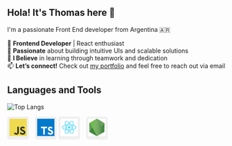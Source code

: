 ## Hola! It's Thomas here 👋

I'm a passionate Front End developer from Argentina 🇦🇷

💼 **Frontend Developer** | React enthusiast  
🚀 **Passionate** about building intuitive UIs and scalable solutions  
🌱 **I Believe** in learning through teamwork and dedication  
📫 **Let’s connect!** Check out <a href="https://tomcesped.vercel.app" target="_blank" rel="noopener noreferrer">my portfolio</a> and feel free to reach out via email

## Languages and Tools 
![Top Langs](https://github-readme-stats.vercel.app/api/top-langs/?username=tomycesped&layout=compact)

<span style="display: inline-block; background-color: #f0f0f0; padding: 5px; border-radius: 5px; margin-right: 10px;">
  <img src="https://raw.githubusercontent.com/github/explore/80688e429a7d4ef2fca1e82350fe8e3517d3494d/topics/javascript/javascript.png" alt="JavaScript" width="40" />
</span>

<span style="display: inline-block; background-color: #f0f0f0; padding: 5px; border-radius: 5px;">
  <img src="https://raw.githubusercontent.com/github/explore/80688e429a7d4ef2fca1e82350fe8e3517d3494d/topics/typescript/typescript.png" alt="TypeScript" width="40" />
</span>

<span style="display: inline-block; background-color: #f0f0f0; padding: 5px; border-radius: 5px; margin-right: 10px;">
  <img src="https://raw.githubusercontent.com/github/explore/80688e429a7d4ef2fca1e82350fe8e3517d3494d/topics/react/react.png" alt="React" width="40" />
</span>

<span style="display: inline-block; background-color: #f0f0f0; padding: 5px; border-radius: 5px;">
  <img src="https://raw.githubusercontent.com/github/explore/80688e429a7d4ef2fca1e82350fe8e3517d3494d/topics/nodejs/nodejs.png" alt="Node.js" width="40" />
</span>

